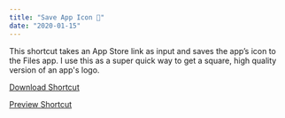 ```yaml
---
title: "Save App Icon 📁"
date: "2020-01-15"
---
```


This shortcut takes an App Store link as input and saves the app’s icon to the Files app. I use this as a super quick way to get a square, high quality version of an app's logo.

[Download Shortcut](https://www.icloud.com/shortcuts/3e258de0478843dfab300e4961b608b4)

[Preview Shortcut](https://preview.scpl.dev/?shortcut=https%3A%2F%2Fwww.icloud.com%2Fshortcuts%2F3e258de0478843dfab300e4961b608b4)
